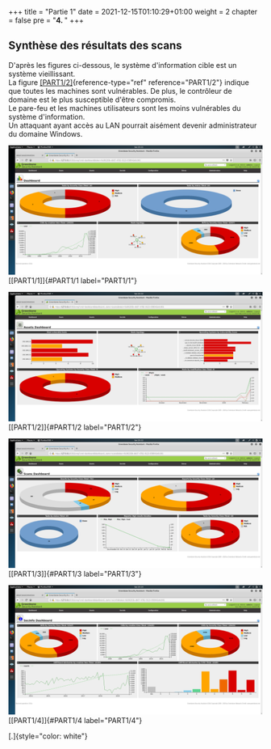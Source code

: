 +++
title = "Partie 1"
date = 2021-12-15T01:10:29+01:00
weight = 2
chapter = false
pre = "<b>4. </b>"
+++

## Synthèse des résultats des scans

D'après les figures ci-dessous, le système d'information cible est un
système vieillissant.\
La figure [\[PART1/2\]](#PART1/2){reference-type="ref"
reference="PART1/2"} indique que toutes les machines sont vulnérables.
De plus, le contrôleur de domaine est le plus susceptible d'être
compromis.\
Le pare-feu et les machines utilisateurs sont les moins vulnérables du
système d'information.\
Un attaquant ayant accès au LAN pourrait aisément devenir administrateur
du domaine Windows.


![image](/Analyse/Screenshots/PART1/dashboard1.png) [\[PART1/1\]]{#PART1/1
label="PART1/1"}



![image](/Analyse/Screenshots/PART1/assets1.png) [\[PART1/2\]]{#PART1/2
label="PART1/2"}



![image](/Analyse/Screenshots/PART1/tasks1.png) [\[PART1/3\]]{#PART1/3
label="PART1/3"}



![image](/Analyse/Screenshots/PART1/infosec1.png) [\[PART1/4\]]{#PART1/4
label="PART1/4"}


[.]{style="color: white"}
